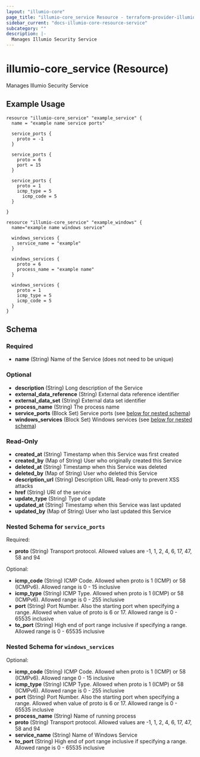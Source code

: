 ```yaml
---
layout: "illumio-core"
page_title: "illumio-core_service Resource - terraform-provider-illumio-core"
sidebar_current: "docs-illumio-core-resource-service"
subcategory: ""
description: |-
  Manages Illumio Security Service
---
```


# illumio-core_service (Resource)

Manages Illumio Security Service

Example Usage
------------

```hcl
resource "illumio-core_service" "example_service" {
  name = "example name service ports"
  
  service_ports {
    proto = -1
  }

  service_ports {
    proto = 6
    port = 15
  }

  service_ports {
    proto = 1
    icmp_type = 5
	  icmp_code = 5
  }

}

resource "illumio-core_service" "example_windows" {
  name="example name windows service"
  
  windows_services {
    service_name = "example"
  }

  windows_services {
    proto = 6
    process_name = "example name"
  }

  windows_services {
    proto = 1
    icmp_type = 5
    icmp_code = 5
  }
}

```

## Schema

### Required

- **name** (String) Name of the Service (does not need to be unique)

### Optional

- **description** (String) Long description of the Service
- **external_data_reference** (String) External data reference identifier
- **external_data_set** (String) External data set identifier
- **process_name** (String) The process name
- **service_ports** (Block Set) Service ports (see [below for nested schema](#nestedblock--service_ports))
- **windows_services** (Block Set) Windows services (see [below for nested schema](#nestedblock--windows_services))

### Read-Only

- **created_at** (String) Timestamp when this Service was first created
- **created_by** (Map of String) User who originally created this Service
- **deleted_at** (String) Timestamp when this Service was deleted
- **deleted_by** (Map of String) User who deleted this Service
- **description_url** (String) Description URL Read-only to prevent XSS attacks
- **href** (String) URI of the service
- **update_type** (String) Type of update
- **updated_at** (String) Timestamp when this Service was last updated
- **updated_by** (Map of String) User who last updated this Service

<a id="nestedblock--service_ports"></a>
### Nested Schema for `service_ports`

Required:

- **proto** (String) Transport protocol. Allowed values are -1, 1, 2, 4, 6, 17, 47, 58 and 94

Optional:

- **icmp_code** (String) ICMP Code. Allowed when proto is 1 (ICMP) or 58 (ICMPv6). Allowed range is 0 - 15 inclusive
- **icmp_type** (String) ICMP Type. Allowed when proto is 1 (ICMP) or 58 (ICMPv6). Allowed range is 0 - 255 inclusive
- **port** (String) Port Number. Also the starting port when specifying a range. Allowed when value of proto is 6 or 17. Allowed range is 0 - 65535 inclusive
- **to_port** (String) High end of port range inclusive if specifying a range. Allowed range is 0 - 65535 inclusive


<a id="nestedblock--windows_services"></a>
### Nested Schema for `windows_services`

Optional:

- **icmp_code** (String) ICMP Code. Allowed when proto is 1 (ICMP) or 58 (ICMPv6). Allowed range 0 - 15 inclusive
- **icmp_type** (String) ICMP Type. Allowed when proto is 1 (ICMP) or 58 (ICMPv6). Allowed range is 0 - 255 inclusive
- **port** (String) Port Number. Also the starting port when specifying a range. Allowed when value of proto is 6 or 17. Allowed range is 0 - 65535 inclusive
- **process_name** (String) Name of running process
- **proto** (String) Transport protocol. Allowed values are -1, 1, 2, 4, 6, 17, 47, 58 and 94
- **service_name** (String) Name of Windows Service
- **to_port** (String) High end of port range inclusive if specifying a range. Allowed range is 0 - 65535 inclusive


